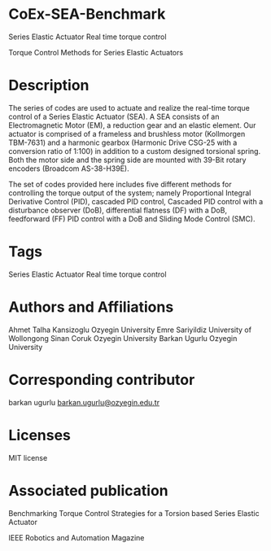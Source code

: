 # CoEx-SEA-Benchmark


Series Elastic Actuator Real time torque control

Torque Control Methods for Series Elastic Actuators


# Description
The series of codes are used to actuate and realize the real-time torque control of a Series Elastic Actuator (SEA). A SEA consists of an Electromagnetic Motor (EM), a reduction gear and an elastic element. Our actuator is comprised of a frameless and brushless motor (Kollmorgen TBM-7631) and a harmonic gearbox (Harmonic Drive CSG-25 with a conversion ratio of 1:100) in addition to a custom designed torsional spring. Both the motor side and the spring side are mounted with 39-Bit rotary encoders (Broadcom AS-38-H39E).

The set of codes provided here includes five different methods for controlling the torque output of the system; namely Proportional Integral Derivative Control (PID), cascaded PID control, Cascaded PID control with a disturbance observer (DoB), differential flatness (DF) with a DoB, feedforward (FF) PID control with a DoB and Sliding Mode Control (SMC).

# Tags
Series Elastic Actuator
Real time torque control

# Authors and Affiliations

Ahmet Talha Kansizoglu Ozyegin University
Emre Sariyildiz University of Wollongong
Sinan Coruk Ozyegin University
Barkan Ugurlu Ozyegin University


# Corresponding contributor
barkan ugurlu barkan.ugurlu@ozyegin.edu.tr

# Licenses
MIT license


# Associated publication

Benchmarking Torque Control Strategies for a Torsion based Series Elastic Actuator

IEEE Robotics and Automation Magazine
